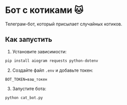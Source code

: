 # Бот с котиками 🐱

Телеграм-бот, который присылает случайных котиков.

## Как запустить
1. Установите зависимости:
```bash
pip install aiogram requests python-dotenv
```
2. Создайте файл `.env` и добавьте токен:
```
BOT_TOKEN=ваш_токен
```
3. Запустите бота:
```bash
python cat_bot.py
```
